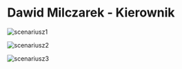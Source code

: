 # Dawid Milczarek - Kierownik

![scenariusz1](https://user-images.githubusercontent.com/73499494/112611549-4011bf00-8e1e-11eb-9cc3-e93f8305fd6b.png)

![scenariusz2](https://user-images.githubusercontent.com/73499494/112611552-41db8280-8e1e-11eb-89ec-c9ac9130594a.png)

![scenariusz3](https://user-images.githubusercontent.com/73499494/112611559-43a54600-8e1e-11eb-9769-3b5f788fa1f4.png)


